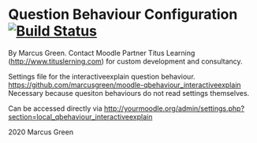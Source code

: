 # Question Behaviour Configuration [![Build Status](https://travis-ci.com/marcusgreen/moodle-local_qbehaviour_interactiveexplain.svg?branch=master)](https://travis-ci.com/marcusgreen/moodle-local_qbehaviour_interactiveexplain)

By Marcus Green. Contact Moodle Partner Titus Learning (http://www.tituslerning.com) for custom development and consultancy.

Settings file for the interactiveexplain question behaviour.
https://github.com/marcusgreen/moodle-qbehaviour_interactiveexplain
Necessary because quesiton behaviours do not read settings themselves.

Can be accessed directly via
http://yourmoodle.org/admin/settings.php?section=local_qbehaviour_interactiveexplain

2020 Marcus Green

